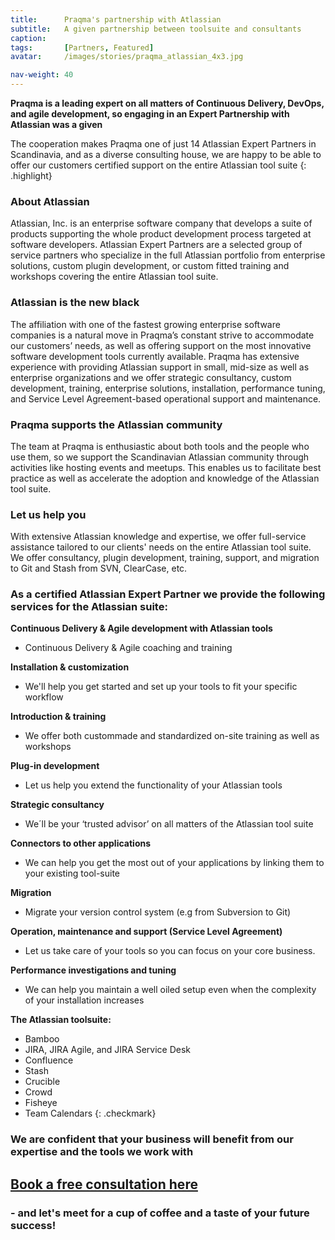 ```yaml
---
title:      Praqma's partnership with Atlassian
subtitle:   A given partnership between toolsuite and consultants
caption:
tags:       [Partners, Featured]
avatar:     /images/stories/praqma_atlassian_4x3.jpg

nav-weight: 40
---
```



__Praqma is a leading expert on all matters of Continuous Delivery, DevOps, and agile development, so engaging in an Expert Partnership with Atlassian was a given__
<!--break-->


The cooperation makes Praqma one of just 14 Atlassian Expert Partners in Scandinavia, and as a diverse consulting house, we are happy to be able to offer our customers certified support on the entire Atlassian tool suite
{: .highlight}




### About Atlassian
Atlassian, Inc. is an enterprise software company that develops a suite of products supporting the whole product development process targeted at software developers. Atlassian Expert Partners are a selected group of service partners who specialize in the full Atlassian portfolio from enterprise solutions, custom plugin development, or custom fitted training and workshops covering the entire Atlassian tool suite.


### Atlassian is the new black
The affiliation with one of the fastest growing enterprise software companies is a natural move in Praqma’s constant strive to accommodate our customers’ needs, as well as offering support on the most innovative software development tools currently available. Praqma has extensive experience with providing Atlassian support in small, mid-size as well as enterprise organizations and we offer strategic consultancy, custom development, training, enterprise solutions, installation, performance tuning, and Service Level Agreement-based operational support and maintenance.

### Praqma supports the Atlassian community
The team at Praqma is enthusiastic about both tools and the people who use them, so we support the Scandinavian Atlassian community through activities like hosting events and meetups. This enables us to facilitate best practice as well as accelerate the adoption and knowledge of the Atlassian tool suite.

### Let us help you
With extensive Atlassian knowledge and expertise, we offer full-service assistance tailored to our clients' needs on the entire Atlassian tool suite. We offer consultancy, plugin development, training, support, and migration to Git and Stash from SVN, ClearCase, etc.

### As a certified Atlassian Expert Partner we provide the following services for the Atlassian suite:



__Continuous Delivery & Agile development with Atlassian tools__

* Continuous Delivery & Agile coaching and training

__Installation & customization__

* We'll help you get started and set up your tools to fit your specific workflow

__Introduction & training__

* We offer both custommade and standardized on-site training as well as workshops

__Plug-in development__

* Let us help you extend the functionality of your Atlassian tools

__Strategic consultancy__

* We´ll be your ‘trusted advisor’ on all matters of the Atlassian tool suite

__Connectors to other applications__

* We can help you get the most out of your applications by linking them to your existing tool-suite

__Migration__

* Migrate your version control system (e.g from Subversion to Git)

__Operation, maintenance and support (Service Level Agreement)__

* Let us take care of your tools so you can focus on your core business.

__Performance investigations and tuning__

* We can help you maintain a well oiled setup even when the complexity of your installation increases

__The Atlassian toolsuite:__

* Bamboo
* JIRA, JIRA Agile, and JIRA Service Desk
* Confluence
* Stash
* Crucible
* Crowd
* Fisheye
* Team Calendars
{: .checkmark}

<!--break-->
<!--break-->


### We are confident that your business will benefit from our expertise and the tools we work with

## [Book a free consultation here](http://www.praqma.com/1hour/)

### - and let's meet for a cup of coffee and a taste of your future success!
